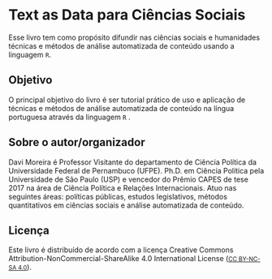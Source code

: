 # Text as Data para Ciências Sociais

Esse livro tem como propósito difundir nas ciências sociais e humanidades técnicas e métodos de análise automatizada de conteúdo usando a linguagem `R`. 

## Objetivo 

O principal objetivo do livro é ser tutorial prático de uso e aplicação de técnicas e métodos de análise automatizada de conteúdo na língua portuguesa através da linguagem `R` .

## Sobre o autor/organizador 

Davi Moreira é Professor Visitante do departamento de Ciência Política da Universidade Federal de Pernambuco (UFPE). Ph.D. em Ciência Política pela Universidade de São Paulo (USP) e vencedor do Prêmio CAPES de tese 2017 na área de Ciência Política e Relações Internacionais. Atuo nas seguintes áreas: políticas públicas, estudos legislativos, métodos quantitativos em ciências sociais e análise automatizada de conteúdo.

## Licença 

Este livro é distribuído de acordo com a licença  Creative Commons Attribution-NonCommercial-ShareAlike 4.0 International License ([<small>CC BY-NC-SA 4.0</small>](https://creativecommons.org/licenses/by-nc-sa/4.0/)).
